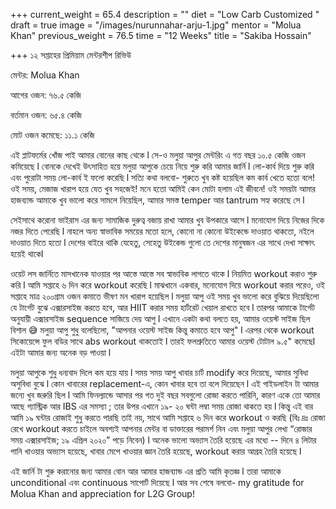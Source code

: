 +++
current_weight = 65.4
description = ""
diet = "Low Carb Customized "
draft = true
image = "/images/nurunnahar-arju-1.jpg"
mentor = "Molua Khan"
previous_weight = 76.5
time = "12 Weeks"
title = "Sakiba Hossain"

+++
১২ সপ্তাহের প্রিমিয়াম মেন্টরশীপ রিভিউ

মেন্টর: Molua Khan

আগের ওজন: ৭৬.৫ কেজি

বর্তমান ওজন: ৬৫.৪ কেজি

মোট ওজন কমেছে: ১১.১ কেজি

এই প্লাটফর্মের খোঁজ পাই আমার বোনের কাছ থেকে l সে-ও মলুয়া আপুর মেন্টরিং এ গত বছর ১০.৫ কেজি ওজন কমিয়েছে l বোনকে দেখেই উৎসাহিত হয়ে মলুয়া আপুকে চেয়ে নিয়ে শুরু করি আমার জার্নি l লো-কার্ব দিয়ে শুরু করি এবং পুরোটা সময় লো-কার্ব ই ফলো করেছি l সত্যি কথা বলবো- শুরুতে খুব কষ্ট হয়েছিল কম কার্ব খেতে হতো বলে! ওই সময়, মেজাজ খারাপ হয়ে যেত খুব সহজেই! মনে হতো আমিই কেন মোটা হলাম এই জীবনে! ওই সময়টা আমার হাজব্যান্ড আমাকে খুব ভালো করে সামলে নিয়েছিল, আমার সমস্ত temper আর tantrum সহ্য করেছে সে l

সেইসাথে করোনা ভাইরাস এর জন্য সামাজিক দুরুত্ব বজায় রাখা আমার খুব উপকারে আসে l মনোযোগ দিয়ে নিজের দিকে নজর দিতে পেরেছি l নাহলে অন্য স্বাভাবিক সময়ের মতো হলে, কোনো না কোনো উইকেন্ডে দাওয়াত থাকতো, নইলে দাওয়াত দিতে হতো l দেশের বাইরে থাকি যেহেতু, সেহেতু উইকেন্ড গুলো তে দেশের মানুষজন এর সাথে দেখা সাক্ষাৎ হয়েই থাকেl

ওয়েট লস জার্নিতে মাসখানেক যাওয়ার পর আস্তে আস্তে সব স্বাভাবিক লাগতে থাকে l নিয়মিত workout করাও শুরু করি l আমি সপ্তাহে ৬ দিন করে workout করেছি l মাঝখানে একবার, মনোযোগ দিয়ে workout করার পরেও, ওই সপ্তাহে মাত্র ২০০গ্রাম ওজন কমাতে ভীষণ মন খারাপ হয়েছিল l মলুয়া আপু ওই সময় খুব ভালো করে বুঝিয়ে দিয়েছিলো যে টার্গেট বুঝে এক্সারসাইজ করতে হবে, আর HIIT করার সময় হার্টরেট খেয়াল রাখতে হবে l তারপর আমাকে টার্গেট অনুযায়ী এক্সারসাইজ sequence সাজিয়ে দেয় আপু l এখানে একটা কথা বলতে হয়, আমার ওয়েস্ট সাইজ ছিল বিশাল 😅 মলুয়া আপু শুধু বলেছিলো, "আপনার ওয়েস্ট সাইজ কিন্তু কমাতে হবে আপু" l এরপর থেকে workout সিকোয়েন্সে ফুল বডির সাথে abs workout থাকতোই l তারই ফলশ্রুতিতে আমার ওয়েস্ট টোটাল ৯.৫" কমেছেl এইটা আমার জন্য অনেক বড় পাওয়া l

মলুয়া আপুকে শুধু ধন্যবাদ দিলে কম হয়ে যায় l সময় সময় আপু খাবার চার্ট modify করে দিয়েছে, আমার সুবিধা অসুবিধা বুঝে l কোন খাবারের replacement-এ, কোন খাবার হবে তা বলে দিয়েছেন l এই গাইডলাইন টা আমার জন্যে খুব জরুরি ছিল l আমি ফিনল্যান্ডে আসার পর গত দুই বছর সবগুলো রোজা করতে পারিনি, কারণ একে তো আমার আছে গ্যাস্ট্রিক আর IBS এর সমস্যা ; তার উপর এখানে ১৯- ২০ ঘন্টা লম্বা সময় রোজা থাকতে হয় l কিন্তু এই বার আমি ১৯ ঘন্টার রোজাই শুধু করতে পারছি তাই নয়, সাথে আমি সপ্তাহে ৬ দিন করে workout ও করছি (বিঃ দ্রঃ রোজা রেখে workout করতে চাইলে অবশ্যই আপনার মেন্টর বা ডাক্তারের পরামর্শ নিন এবং মলুয়া আপুর লেখা “রোজার সময় এক্সারসাইজ; ১৯ এপ্রিল ২০২০” পড়ে নিবেন) l অনেক ভালো অভ্যাস তৈরি হয়েছে এর মধ্যে -- দিনে ৪ লিটার পানি খাওয়ার অভ্যাস হয়েছে, খাবার মেপে খাওয়ার জ্ঞান তৈরি হয়েছে, workout করার আগ্রহ তৈরি হয়েছে l

এই জার্নি টা শুরু করানোর জন্য আমার বোন আর আমার হাজব্যান্ড এর প্রতি আমি কৃতজ্ঞ l তারা আমাকে unconditional এবং continuous সাপোর্ট দিয়েছে l আর সব শেষে বলবো- my gratitude for Molua Khan and appreciation for L2G Group!